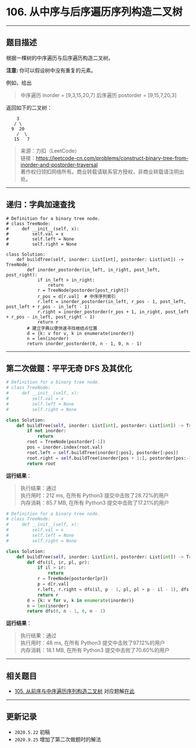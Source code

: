 # 106. 从中序与后序遍历序列构造二叉树

---

## 题目描述

根据一棵树的中序遍历与后序遍历构造二叉树。

**注意:**
你可以假设树中没有重复的元素。

例如，给出

> 中序遍历 inorder = [9,3,15,20,7]
> 后序遍历 postorder = [9,15,7,20,3]

返回如下的二叉树：

```text
    3
   / \
  9  20
    /  \
   15   7
```

> 来源：力扣（LeetCode）  
> 链接：<https://leetcode-cn.com/problems/construct-binary-tree-from-inorder-and-postorder-traversal>  
> 著作权归领扣网络所有。商业转载请联系官方授权，非商业转载请注明出处。

---

## 递归：字典加速查找

```python3
# Definition for a binary tree node.
# class TreeNode:
#     def __init__(self, x):
#         self.val = x
#         self.left = None
#         self.right = None

class Solution:
    def buildTree(self, inorder: List[int], postorder: List[int]) -> TreeNode:
        def inorder_postorder(in_left, in_right, post_left, post_right):
            if in_left > in_right:
                return
            r = TreeNode(postorder[post_right])
            r_pos = d[r.val]  # 中序序列索引
            r.left = inorder_postorder(in_left, r_pos - 1, post_left, post_left + r_pos - in_left - 1)
            r.right = inorder_postorder(r_pos + 1, in_right, post_left + r_pos - in_left, post_right - 1)
            return r
        # 建立字典以便快速寻找根结点位置
        d = {k: v for v, k in enumerate(inorder)}
        n = len(inorder)
        return inorder_postorder(0, n - 1, 0, n - 1)
```

---

## 第二次做题：平平无奇 DFS 及其优化

```python
# Definition for a binary tree node.
# class TreeNode:
#     def __init__(self, x):
#         self.val = x
#         self.left = None
#         self.right = None

class Solution:
    def buildTree(self, inorder: List[int], postorder: List[int]) -> TreeNode:
        if not inorder:
            return
        root = TreeNode(postorder[-1])
        pos = inorder.index(root.val)
        root.left = self.buildTree(inorder[:pos], postorder[:pos])
        root.right = self.buildTree(inorder[pos + 1:], postorder[pos:-1])
        return root
```

**运行结果**：

> 执行结果：通过  
> 执行用时：212 ms, 在所有 Python3 提交中击败了28.72%的用户  
> 内存消耗：85.7 MB, 在所有 Python3 提交中击败了17.21%的用户

```python
# Definition for a binary tree node.
# class TreeNode:
#     def __init__(self, x):
#         self.val = x
#         self.left = None
#         self.right = None

class Solution:
    def buildTree(self, inorder: List[int], postorder: List[int]) -> TreeNode:
        def dfs(il, ir, pl, pr):
            if il > ir:
                return
            r = TreeNode(postorder[pr])
            p = d[r.val]
            r.left, r.right = dfs(il, p - 1, pl, pl + p - il - 1), dfs(p + 1, ir, pl + p - il, pr - 1)
            return r
        d = {k: v for v, k in enumerate(inorder)}
        n = len(inorder)
        return dfs(0, n - 1, 0, n - 1)
```

**运行结果**：

> 执行结果：通过  
> 执行用时：48 ms, 在所有 Python3 提交中击败了97.12%的用户  
> 内存消耗：18.1 MB, 在所有 Python3 提交中击败了70.60%的用户

---

## 相关题目

- [105. 从前序与中序遍历序列构造二叉树](https://leetcode-cn.com/problems/construct-binary-tree-from-preorder-and-inorder-traversal/)
对应题解[在此](https://leetcode-cn.com/problems/construct-binary-tree-from-preorder-and-inorder-traversal/solution/python-3di-gui-by-jpch89-3/)

---

## 更新记录

- `2020.5.22` 初稿
- `2020.9.25` 增加了第二次做题时的解法
